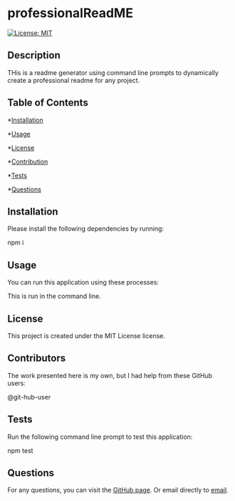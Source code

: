 
  # professionalReadME

  [![License: MIT](https://img.shields.io/badge/License-MIT-yellow?style=plastic.svg)](https://opensource.org/licenses/MIT)

  ## Description

  THis is a readme generator using command line prompts to dynamically create a professional readme for any project.

  ## Table of Contents

  *[Installation](#installation)

  *[Usage](#usage)

  *[License](#license)

  *[Contribution](#contribution)

  *[Tests](#tests)

  *[Questions](#questions)

  ## Installation

  Please install the following dependencies by running:

  npm i

  ## Usage

  You can run this application using these processes:

  This is run in the command line.

  ## License

  This project is created under the MIT License license.

  ## Contributors

  The work presented here is my own, but I had help from these GitHub users:

  @git-hub-user

  ## Tests

  Run the following command line prompt to test this application:

  npm test

  ## Questions

  For any questions, you can visit the [GitHub page](https://github.com/deck-jessica/professionalReadME).
  Or email directly to [email](mailto:deck.jessica@gmail.com).


